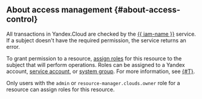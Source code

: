 ## About access management {#about-access-control}

All transactions in Yandex.Cloud are checked by the [{{ iam-name }}](/docs/iam) service. If a subject doesn't have the required permission, the service returns an error.

To grant permission to a resource, [assign roles](../../iam/operations/roles/grant.md) for this resource to the subject that will perform operations. Roles can be assigned to a Yandex account, [service account](../../iam/concepts/users/service-accounts.md), or [system group](../../iam/concepts/access-control/system-group.md). For more information, see [{#T}](../../iam/concepts/access-control/index.md).

Only users with the `admin` or `resource-manager.clouds.owner` role for a resource can assign roles for this resource.

